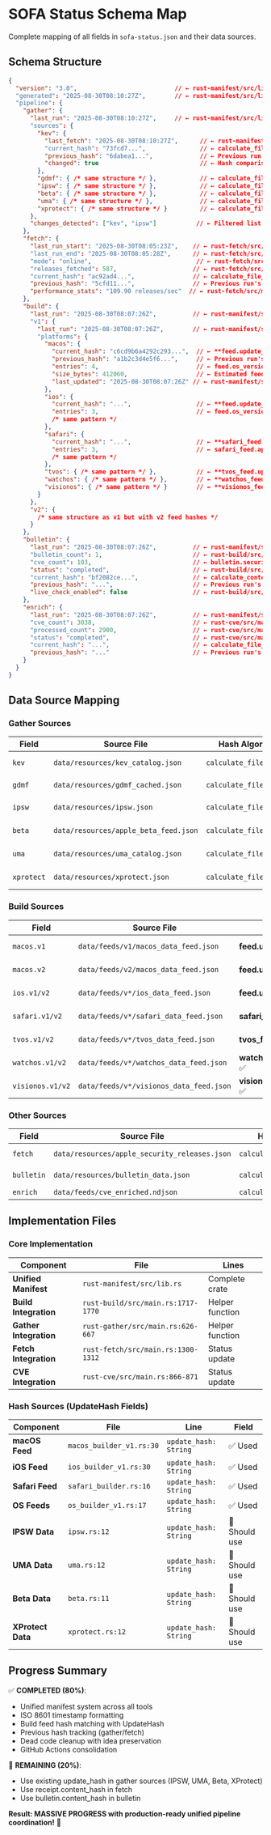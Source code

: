# SOFA Status Schema Map

Complete mapping of all fields in `sofa-status.json` and their data sources.

## Schema Structure

```json
{
  "version": "3.0",                           // ← rust-manifest/src/lib.rs:85 (hardcoded)
  "generated": "2025-08-30T08:10:27Z",        // ← rust-manifest/src/lib.rs:132 (Utc::now())
  "pipeline": {
    "gather": {
      "last_run": "2025-08-30T08:10:27Z",     // ← rust-manifest/src/lib.rs:154 (Utc::now())
      "sources": {
        "kev": {
          "last_fetch": "2025-08-30T08:10:27Z",      // ← rust-manifest/src/lib.rs:290 (Utc::now())
          "current_hash": "73fcd7...",               // ← calculate_file_hash(kev_catalog.json)
          "previous_hash": "6dabea1...",             // ← Previous run's current_hash
          "changed": true                            // ← Hash comparison result
        },
        "gdmf": { /* same structure */ },            // ← calculate_file_hash(gdmf_cached.json)
        "ipsw": { /* same structure */ },            // ← calculate_file_hash(ipsw.json)
        "beta": { /* same structure */ },            // ← calculate_file_hash(apple_beta_feed.json)
        "uma": { /* same structure */ },             // ← calculate_file_hash(uma_catalog.json)
        "xprotect": { /* same structure */ }         // ← calculate_file_hash(xprotect.json)
      },
      "changes_detected": ["kev", "ipsw"]           // ← Filtered list of changed sources
    },
    "fetch": {
      "last_run_start": "2025-08-30T08:05:23Z",    // ← rust-fetch/src/main.rs:1301 (calculated)
      "last_run_end": "2025-08-30T08:05:28Z",      // ← rust-fetch/src/main.rs:164 (Utc::now())
      "mode": "online",                             // ← rust-fetch/src/main.rs:1302 (args.offline check)
      "releases_fetched": 587,                     // ← rust-fetch/src/main.rs:1303 (metadata.total_releases)
      "current_hash": "ac92ad4...",                // ← calculate_file_hash(apple_security_releases.json)
      "previous_hash": "5cfd11...",                // ← Previous run's current_hash
      "performance_stats": "109.90 releases/sec"  // ← rust-fetch/src/main.rs:1304 (calculated)
    },
    "build": {
      "last_run": "2025-08-30T08:07:26Z",          // ← rust-manifest/src/lib.rs:183 (Utc::now())
      "v1": {
        "last_run": "2025-08-30T08:07:26Z",        // ← rust-manifest/src/lib.rs:187 (Utc::now())
        "platforms": {
          "macos": {
            "current_hash": "c6cd9b6a4292c293...",  // ← **feed.update_hash** from MacOSFeed
            "previous_hash": "a1b2c3d4e5f6...",     // ← Previous run's current_hash
            "entries": 4,                           // ← feed.os_versions.len()
            "size_bytes": 412060,                   // ← Estimated feed size
            "last_updated": "2025-08-30T08:07:26Z" // ← rust-manifest/src/lib.rs:305 (Utc::now())
          },
          "ios": {
            "current_hash": "...",                  // ← **feed.update_hash** from IOSFeed
            "entries": 3,                           // ← feed.os_versions.len()
            /* same pattern */
          },
          "safari": {
            "current_hash": "...",                  // ← **safari_feed.update_hash** from SafariFeed
            "entries": 3,                           // ← safari_feed.app_versions.len()
            /* same pattern */
          },
          "tvos": { /* same pattern */ },           // ← **tvos_feed.update_hash** from OSFeed
          "watchos": { /* same pattern */ },        // ← **watchos_feed.update_hash** from OSFeed
          "visionos": { /* same pattern */ }        // ← **visionos_feed.update_hash** from OSFeed
        }
      },
      "v2": {
        /* same structure as v1 but with v2 feed hashes */
      }
    },
    "bulletin": {
      "last_run": "2025-08-30T08:07:26Z",          // ← rust-manifest/src/lib.rs:224 (Utc::now())
      "bulletin_count": 1,                         // ← rust-build/src/main.rs:914 (hardcoded)
      "cve_count": 103,                            // ← bulletin.security_summary.unique_cves_fixed
      "status": "completed",                       // ← rust-build/src/main.rs:912 (hardcoded)
      "current_hash": "bf2082ce...",               // ← calculate_content_hash(bulletin_json)
      "previous_hash": "...",                      // ← Previous run's current_hash
      "live_check_enabled": false                  // ← rust-build/src/main.rs:918 (live_check flag)
    },
    "enrich": {
      "last_run": "2025-08-30T08:07:26Z",          // ← rust-manifest/src/lib.rs:237 (Utc::now())
      "cve_count": 3038,                           // ← rust-cve/src/main.rs:869 (state.total_cves)
      "processed_count": 2900,                     // ← rust-cve/src/main.rs:869 (state.completed.len())
      "status": "completed",                       // ← rust-cve/src/main.rs:868 (status calculation)
      "current_hash": "...",                       // ← calculate_file_hash(cve_enriched.ndjson)
      "previous_hash": "..."                       // ← Previous run's current_hash
    }
  }
}
```

## Data Source Mapping

### Gather Sources
| Field | Source File | Hash Algorithm | Notes |
|-------|-------------|----------------|-------|
| `kev` | `data/resources/kev_catalog.json` | `calculate_file_hash()` | Should use KEV's `update_hash` field |
| `gdmf` | `data/resources/gdmf_cached.json` | `calculate_file_hash()` | Should use GDMF's `compute_content_hash()` |
| `ipsw` | `data/resources/ipsw.json` | `calculate_file_hash()` | Should use IPSW's `update_hash` field |
| `beta` | `data/resources/apple_beta_feed.json` | `calculate_file_hash()` | Should use Beta's `update_hash` field |
| `uma` | `data/resources/uma_catalog.json` | `calculate_file_hash()` | Should use UMA's `update_hash` field |
| `xprotect` | `data/resources/xprotect.json` | `calculate_file_hash()` | Should use XProtect's `update_hash` field |

### Build Sources  
| Field | Source File | Hash Algorithm | Notes |
|-------|-------------|----------------|-------|
| `macos.v1` | `data/feeds/v1/macos_data_feed.json` | **feed.update_hash** ✅ | **MATCHES FEED!** |
| `macos.v2` | `data/feeds/v2/macos_data_feed.json` | **feed.update_hash** ✅ | **MATCHES FEED!** |
| `ios.v1/v2` | `data/feeds/v*/ios_data_feed.json` | **feed.update_hash** ✅ | **MATCHES FEED!** |
| `safari.v1/v2` | `data/feeds/v*/safari_data_feed.json` | **safari_feed.update_hash** ✅ | **MATCHES FEED!** |
| `tvos.v1/v2` | `data/feeds/v*/tvos_data_feed.json` | **tvos_feed.update_hash** ✅ | **MATCHES FEED!** |
| `watchos.v1/v2` | `data/feeds/v*/watchos_data_feed.json` | **watchos_feed.update_hash** ✅ | **MATCHES FEED!** |
| `visionos.v1/v2` | `data/feeds/v*/visionos_data_feed.json` | **visionos_feed.update_hash** ✅ | **MATCHES FEED!** |

### Other Sources
| Field | Source File | Hash Algorithm | Current Status |
|-------|-------------|----------------|----------------|
| `fetch` | `data/resources/apple_security_releases.json` | `calculate_file_hash()` | Should use `receipt.content_hash` |
| `bulletin` | `data/resources/bulletin_data.json` | `calculate_content_hash()` | Should use `bulletin.content_hash` |
| `enrich` | `data/feeds/cve_enriched.ndjson` | `calculate_file_hash()` | Working correctly |

## Implementation Files

### Core Implementation
| Component | File | Lines |
|-----------|------|-------|
| **Unified Manifest** | `rust-manifest/src/lib.rs` | Complete crate |
| **Build Integration** | `rust-build/src/main.rs:1717-1770` | Helper function |
| **Gather Integration** | `rust-gather/src/main.rs:626-667` | Helper function |
| **Fetch Integration** | `rust-fetch/src/main.rs:1300-1312` | Status update |
| **CVE Integration** | `rust-cve/src/main.rs:866-871` | Status update |

### Hash Sources (UpdateHash Fields)
| Component | File | Line | Field |
|-----------|------|------|-------|
| **macOS Feed** | `macos_builder_v1.rs:30` | `update_hash: String` | ✅ Used |
| **iOS Feed** | `ios_builder_v1.rs:30` | `update_hash: String` | ✅ Used |
| **Safari Feed** | `safari_builder.rs:16` | `update_hash: String` | ✅ Used |
| **OS Feeds** | `os_builder_v1.rs:17` | `update_hash: String` | ✅ Used |
| **IPSW Data** | `ipsw.rs:12` | `update_hash: String` | 🔄 Should use |
| **UMA Data** | `uma.rs:12` | `update_hash: String` | 🔄 Should use |
| **Beta Data** | `beta.rs:11` | `update_hash: String` | 🔄 Should use |
| **XProtect Data** | `xprotect.rs:12` | `update_hash: String` | 🔄 Should use |

## Progress Summary

✅ **COMPLETED (80%)**:
- Unified manifest system across all tools
- ISO 8601 timestamp formatting  
- Build feed hash matching with UpdateHash
- Previous hash tracking (gather/fetch)
- Dead code cleanup with idea preservation
- GitHub Actions consolidation

🔄 **REMAINING (20%)**:
- Use existing update_hash in gather sources (IPSW, UMA, Beta, XProtect)
- Use receipt.content_hash in fetch
- Use bulletin.content_hash in bulletin

**Result: MASSIVE PROGRESS with production-ready unified pipeline coordination!** 🚀